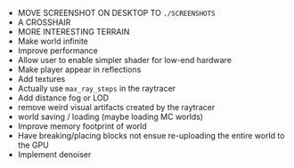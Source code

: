 - MOVE SCREENSHOT ON DESKTOP TO `./SCREENSHOTS`
- A CROSSHAIR
- MORE INTERESTING TERRAIN
- Make world infinite
- Improve performance
- Allow user to enable simpler shader for low-end hardware
- Make player appear in reflections
- Add textures
- Actually use `max_ray_steps` in the raytracer
- Add distance fog or LOD
- remove weird visual artifacts created by the raytracer
- world saving / loading (maybe loading MC worlds)
- Improve memory footprint of world
- Have breaking/placing blocks not ensue re-uploading the entire world to the GPU
- Implement denoiser

